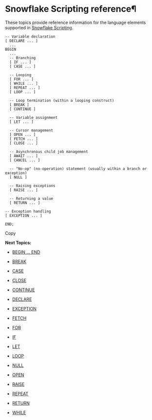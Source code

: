 # Snowflake Scripting reference¶

These topics provide reference information for the language elements supported
in [Snowflake Scripting](developer-guide/snowflake-scripting/index).

    
    
    -- Variable declaration
    [ DECLARE ... ]
      ...
    BEGIN
      ...
      -- Branching
      [ IF ... ]
      [ CASE ... ]
    
      -- Looping
      [ FOR ... ]
      [ WHILE ... ]
      [ REPEAT ... ]
      [ LOOP ... ]
    
      -- Loop termination (within a looping construct)
      [ BREAK ]
      [ CONTINUE ]
    
      -- Variable assignment
      [ LET ... ]
    
      -- Cursor management
      [ OPEN ... ]
      [ FETCH ... ]
      [ CLOSE ... ]
    
      -- Asynchronous child job management
      [ AWAIT ... ]
      [ CANCEL ... ]
    
      -- "No-op" (no-operation) statement (usually within a branch or exception)
      [ NULL ]
    
      -- Raising exceptions
      [ RAISE ... ]
    
      -- Returning a value
      [ RETURN ... ]
    
    -- Exception handling
    [ EXCEPTION ... ]
    
    END;
    

Copy

**Next Topics:**

  * [BEGIN … END](sql-reference/snowflake-scripting/begin)

  * [BREAK](sql-reference/snowflake-scripting/break)

  * [CASE](sql-reference/snowflake-scripting/case)

  * [CLOSE](sql-reference/snowflake-scripting/close)

  * [CONTINUE](sql-reference/snowflake-scripting/continue)

  * [DECLARE](sql-reference/snowflake-scripting/declare)

  * [EXCEPTION](sql-reference/snowflake-scripting/exception)

  * [FETCH](sql-reference/snowflake-scripting/fetch)

  * [FOR](sql-reference/snowflake-scripting/for)

  * [IF](sql-reference/snowflake-scripting/if)

  * [LET](sql-reference/snowflake-scripting/let)

  * [LOOP](sql-reference/snowflake-scripting/loop)

  * [NULL](sql-reference/snowflake-scripting/null)

  * [OPEN](sql-reference/snowflake-scripting/open)

  * [RAISE](sql-reference/snowflake-scripting/raise)

  * [REPEAT](sql-reference/snowflake-scripting/repeat)

  * [RETURN](sql-reference/snowflake-scripting/return)

  * [WHILE](sql-reference/snowflake-scripting/while)

